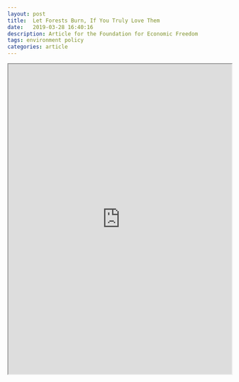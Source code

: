 ```yaml
---
layout: post
title:  Let Forests Burn, If You Truly Love Them
date:   2019-03-28 16:40:16
description: Article for the Foundation for Economic Freedom
tags: environment policy
categories: article
---
```


<iframe src="https://fee.org/articles/let-forests-burn-if-you-truly-love-them/" width="100%" height="700"></iframe>